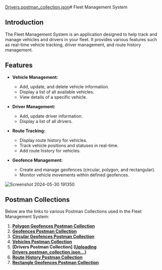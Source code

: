 [Drivers.postman_collection.json](https://github.com/maya-abdoh/Training-Project-/files/15505372/Drivers.postman_collection.json)# Fleet Management System

## Introduction

The Fleet Management System is an application designed to help track and manage vehicles and drivers in your fleet. It provides various features such as real-time vehicle tracking, driver management, and route history management.

## Features

- **Vehicle Management:**
  - Add, update, and delete vehicle information.
  - Display a list of all available vehicles.
  - View details of a specific vehicle.

- **Driver Management:**
  - Add, update driver information.
  - Display a list of all drivers.

- **Route Tracking:**
  - Display route history for vehicles.
  - Track vehicle positions and statuses in real-time.
  - Add route history for vehicles.

- **Geofence Management:**
  - Create and manage geofences (circular, polygon, and rectangular).
  - Monitor vehicle movements within defined geofences.

![Screenshot 2024-05-30 191350](https://github.com/maya-abdoh/Training-Project-/assets/92648274/aed8e4ba-948b-4687-bb6a-85a7030bdd66)




































## Postman Collections

Below are the links to various Postman Collections used in the Fleet Management System:

1. **[Polygon Geofences Postman Collection](https://github.com/maya-abdoh/Training-Project-/files/15502712/Polygon.Geofences.postman_collection.json)**
2. **[Geofences Postman Collection](https://github.com/maya-abdoh/Training-Project-/files/15502711/Geofences.postman_collection.json)**
3. **[Circular Geofences Postman Collection](https://github.com/maya-abdoh/Training-Project-/files/15502710/Circular.geofences.postman_collection.json)**
4. **[Vehicles Postman Collection](https://github.com/maya-abdoh/Training-Project-/files/15502709/Vehicles.postman_collection.json)**
5. **[Drivers Postman Collection] ([Uploading Drivers.postman_collection.json…]())**  
6. **[Route History Postman Collection](https://github.com/maya-abdoh/Training-Project-/files/15502707/RouteHistory.postman_collection.json)**
7. **[Rectangle Geofences Postman Collection](https://github.com/maya-abdoh/Training-Project-/files/15502706/Rectanglegeofences.postman_collection.json)**


